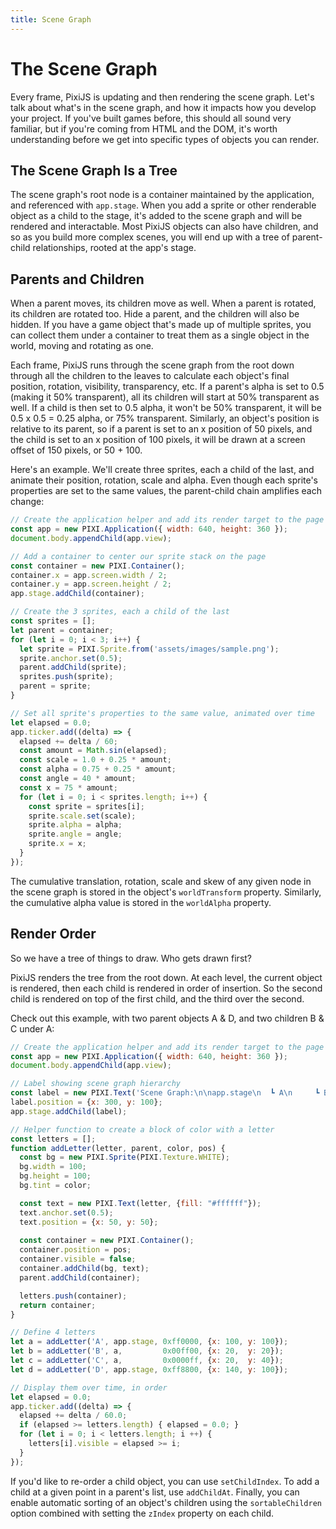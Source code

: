 ```yaml
---
title: Scene Graph
---
```

# The Scene Graph

Every frame, PixiJS is updating and then rendering the scene graph.  Let's talk about what's in the scene graph, and how it impacts how you develop your project.  If you've built games before, this should all sound very familiar, but if you're coming from HTML and the DOM, it's worth understanding before we get into specific types of objects you can render.

## The Scene Graph Is a Tree

The scene graph's root node is a container maintained by the application, and referenced with `app.stage`.  When you add a sprite or other renderable object as a child to the stage, it's added to the scene graph and will be rendered and interactable.  Most PixiJS objects can also have children, and so as you build more complex scenes, you will end up with a tree of parent-child relationships, rooted at the app's stage.

## Parents and Children

When a parent moves, its children move as well.  When a parent is rotated, its children are rotated too.  Hide a parent, and the children will also be hidden.  If you have a game object that's made up of multiple sprites, you can collect them under a container to treat them as a single object in the world, moving and rotating as one.

Each frame, PixiJS runs through the scene graph from the root down through all the children to the leaves to calculate each object's final position, rotation, visibility, transparency, etc.  If a parent's alpha is set to 0.5 (making it 50% transparent), all its children will start at 50% transparent as well.  If a child is then set to 0.5 alpha, it won't be 50% transparent, it will be 0.5 x 0.5 = 0.25 alpha, or 75% transparent.  Similarly, an object's position is relative to its parent, so if a parent is set to an x position of 50 pixels, and the child is set to an x position of 100 pixels, it will be drawn at a screen offset of 150 pixels, or 50 + 100.

Here's an example.  We'll create three sprites, each a child of the last, and animate their position, rotation, scale and alpha.  Even though each sprite's properties are set to the same values, the parent-child chain amplifies each change:

```javascript
// Create the application helper and add its render target to the page
const app = new PIXI.Application({ width: 640, height: 360 });
document.body.appendChild(app.view);

// Add a container to center our sprite stack on the page
const container = new PIXI.Container();
container.x = app.screen.width / 2;
container.y = app.screen.height / 2;
app.stage.addChild(container);

// Create the 3 sprites, each a child of the last
const sprites = [];
let parent = container;
for (let i = 0; i < 3; i++) {
  let sprite = PIXI.Sprite.from('assets/images/sample.png');
  sprite.anchor.set(0.5);
  parent.addChild(sprite);
  sprites.push(sprite);
  parent = sprite;
}

// Set all sprite's properties to the same value, animated over time
let elapsed = 0.0;
app.ticker.add((delta) => {
  elapsed += delta / 60;
  const amount = Math.sin(elapsed);
  const scale = 1.0 + 0.25 * amount;
  const alpha = 0.75 + 0.25 * amount;
  const angle = 40 * amount;
  const x = 75 * amount;
  for (let i = 0; i < sprites.length; i++) {
    const sprite = sprites[i];
    sprite.scale.set(scale);
    sprite.alpha = alpha;
    sprite.angle = angle;
    sprite.x = x;
  }
});
```

The cumulative translation, rotation, scale and skew of any given node in the scene graph is stored in the object's `worldTransform` property.  Similarly, the cumulative alpha value is stored in the `worldAlpha` property.

## Render Order

So we have a tree of things to draw.  Who gets drawn first?

PixiJS renders the tree from the root down.  At each level, the current object is rendered, then each child is rendered in order of insertion.  So the second child is rendered on top of the first child, and the third over the second.

Check out this example, with two parent objects A & D, and two children B & C under A:

```javascript
// Create the application helper and add its render target to the page
const app = new PIXI.Application({ width: 640, height: 360 });
document.body.appendChild(app.view);

// Label showing scene graph hierarchy
const label = new PIXI.Text('Scene Graph:\n\napp.stage\n  ┗ A\n     ┗ B\n     ┗ C\n  ┗ D', {fill: '#ffffff'});
label.position = {x: 300, y: 100};
app.stage.addChild(label);

// Helper function to create a block of color with a letter
const letters = [];
function addLetter(letter, parent, color, pos) {
  const bg = new PIXI.Sprite(PIXI.Texture.WHITE);
  bg.width = 100;
  bg.height = 100;
  bg.tint = color;

  const text = new PIXI.Text(letter, {fill: "#ffffff"});
  text.anchor.set(0.5);
  text.position = {x: 50, y: 50};
  
  const container = new PIXI.Container();
  container.position = pos;
  container.visible = false;
  container.addChild(bg, text);
  parent.addChild(container);

  letters.push(container);
  return container;
}

// Define 4 letters
let a = addLetter('A', app.stage, 0xff0000, {x: 100, y: 100});
let b = addLetter('B', a,         0x00ff00, {x: 20,  y: 20});
let c = addLetter('C', a,         0x0000ff, {x: 20,  y: 40});
let d = addLetter('D', app.stage, 0xff8800, {x: 140, y: 100});

// Display them over time, in order
let elapsed = 0.0;
app.ticker.add((delta) => {
  elapsed += delta / 60.0;
  if (elapsed >= letters.length) { elapsed = 0.0; }
  for (let i = 0; i < letters.length; i ++) {
    letters[i].visible = elapsed >= i;
  }
});
```

If you'd like to re-order a child object, you can use `setChildIndex`.  To add a child at a given point in a parent's list, use `addChildAt`.  Finally, you can enable automatic sorting of an object's children using the `sortableChildren` option combined with setting the `zIndex` property on each child.
